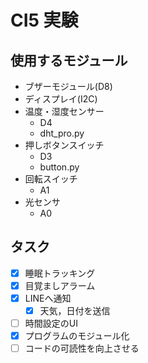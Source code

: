 # CI5 実験
## 使用するモジュール
- ブザーモジュール(D8)
- ディスプレイ(I2C)
- 温度・湿度センサー
  - D4
  - dht_pro.py
- 押しボタンスイッチ
  - D3
  - button.py
- 回転スイッチ
  - A1
- 光センサ
  - A0
  

## タスク
- [x] 睡眠トラッキング  
- [x] 目覚ましアラーム  
- [x] LINEへ通知  
  - [x] 天気，日付を送信  
- [ ] 時間設定のUI  
- [x] プログラムのモジュール化  
- [ ] コードの可読性を向上させる  